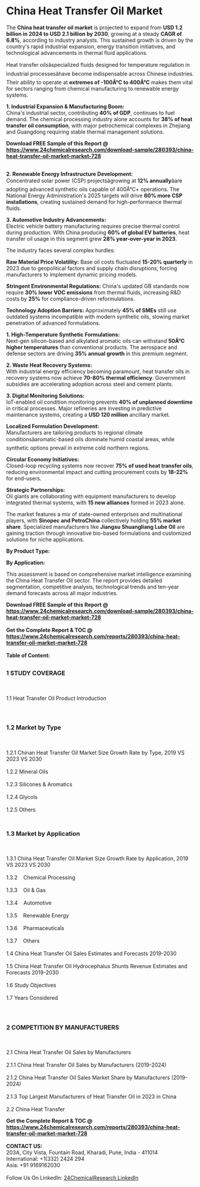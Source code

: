 <h1>China Heat Transfer Oil Market</h1><p>The <strong>China heat transfer oil market</strong> is projected to expand from <strong>USD 1.2 billion in 2024 to USD 2.1 billion by 2030</strong>, growing at a steady <strong>CAGR of 6.8%</strong>, according to industry analysts. This sustained growth is driven by the country's rapid industrial expansion, energy transition initiatives, and technological advancements in thermal fluid applications.</p><p>Heat transfer oilsâspecialized fluids designed for temperature regulation in industrial processesâhave become indispensable across Chinese industries. Their ability to operate at <strong>extremes of -100Â°C to 400Â°C</strong> makes them vital for sectors ranging from chemical manufacturing to renewable energy systems.</p><p><strong>1. Industrial Expansion &amp; Manufacturing Boom:</strong><br>
China's industrial sector, contributing <strong>40% of GDP</strong>, continues to fuel demand. The chemical processing industry alone accounts for <strong>38% of heat transfer oil consumption</strong>, with major petrochemical complexes in Zhejiang and Guangdong requiring stable thermal management solutions.</p><div><b>Download FREE Sample of this Report @ 
            <a href="https://www.24chemicalresearch.com/download-sample/280393/china-heat-transfer-oil-market-market-728">
            https://www.24chemicalresearch.com/download-sample/280393/china-heat-transfer-oil-market-market-728</a></b></div><br><p><strong>2. Renewable Energy Infrastructure Development:</strong><br>
Concentrated solar power (CSP) projectsâgrowing at <strong>12% annually</strong>âare adopting advanced synthetic oils capable of 400Â°C+ operations. The National Energy Administration's 2025 targets will drive <strong>60% more CSP installations</strong>, creating sustained demand for high-performance thermal fluids.</p><p><strong>3. Automotive Industry Advancements:</strong><br>
Electric vehicle battery manufacturing requires precise thermal control during production. With China producing <strong>60% of global EV batteries</strong>, heat transfer oil usage in this segment grew <strong>28% year-over-year in 2023</strong>.</p><p>The industry faces several complex hurdles:</p><p><strong>Raw Material Price Volatility:</strong> Base oil costs fluctuated <strong>15-20% quarterly</strong> in 2023 due to geopolitical factors and supply chain disruptions, forcing manufacturers to implement dynamic pricing models.</p><p><strong>Stringent Environmental Regulations:</strong> China's updated GB standards now require <strong>30% lower VOC emissions</strong> from thermal fluids, increasing R&amp;D costs by <strong>25%</strong> for compliance-driven reformulations.</p><p><strong>Technology Adoption Barriers:</strong> Approximately <strong>45% of SMEs</strong> still use outdated systems incompatible with modern synthetic oils, slowing market penetration of advanced formulations.</p><p><strong>1. High-Temperature Synthetic Formulations:</strong><br>
Next-gen silicon-based and alkylated aromatic oils can withstand <strong>50Â°C higher temperatures</strong> than conventional products. The aerospace and defense sectors are driving <strong>35% annual growth</strong> in this premium segment.</p><p><strong>2. Waste Heat Recovery Systems:</strong><br>
With industrial energy efficiency becoming paramount, heat transfer oils in recovery systems now achieve <strong>70-80% thermal efficiency</strong>. Government subsidies are accelerating adoption across steel and cement plants.</p><p><strong>3. Digital Monitoring Solutions:</strong><br>
IoT-enabled oil condition monitoring prevents <strong>40% of unplanned downtime</strong> in critical processes. Major refineries are investing in predictive maintenance systems, creating a <strong>USD 120 million</strong> ancillary market.</p><p><strong>Localized Formulation Development:</strong><br>
	Manufacturers are tailoring products to regional climate conditionsâaromatic-based oils dominate humid coastal areas, while synthetic options prevail in extreme cold northern regions.</p><p><strong>Circular Economy Initiatives:</strong><br>
	Closed-loop recycling systems now recover <strong>75% of used heat transfer oils</strong>, reducing environmental impact and cutting procurement costs by <strong>18-22%</strong> for end-users.</p><p><strong>Strategic Partnerships:</strong><br>
	Oil giants are collaborating with equipment manufacturers to develop integrated thermal systems, with <strong>15 new alliances</strong> formed in 2023 alone.</p><p>The market features a mix of state-owned enterprises and multinational players, with <strong>Sinopec and PetroChina</strong> collectively holding <strong>55% market share</strong>. Specialized manufacturers like <strong>Jiangsu Shuangliang Lube Oil</strong> are gaining traction through innovative bio-based formulations and customized solutions for niche applications.</p><p><strong>By Product Type:</strong></p><p><strong>By Application:</strong></p><p>This assessment is based on comprehensive market intelligence examining the China Heat Transfer Oil sector. The report provides detailed segmentation, competitive analysis, technological trends and ten-year demand forecasts across all major industries.</p><div><b>Download FREE Sample of this Report @ 
            <a href="https://www.24chemicalresearch.com/download-sample/280393/china-heat-transfer-oil-market-market-728">
            https://www.24chemicalresearch.com/download-sample/280393/china-heat-transfer-oil-market-market-728</a></b></div><br><div><b>Get the Complete Report & TOC @ 
            <a href="https://www.24chemicalresearch.com/reports/280393/china-heat-transfer-oil-market-market-728">
            https://www.24chemicalresearch.com/reports/280393/china-heat-transfer-oil-market-market-728</a></b></div><br>
            <b>Table of Content:</b><p><h2><span style="font-size:16px"><strong>1 STUDY COVERAGE</strong></span></h2><br />
<p>1.1 Heat Transfer Oil Product Introduction</p><br />
<h2><span style="font-size:16px"><strong>1.2 Market by Type</strong></span></h2><br />
<p>1.2.1 Chinan Heat Transfer Oil Market Size Growth Rate by Type, 2019 VS 2023 VS 2030<br /><br />
1.2.2 Mineral Oils&nbsp;&nbsp; &nbsp;<br /><br />
1.2.3 Silicones & Aromatics<br /><br />
1.2.4 Glycols<br /><br />
1.2.5 Others<br /><br />
<h2><span style="font-size:16px"><strong>1.3 Market by Application</strong></span></h2><br />
<p>1.3.1 China Heat Transfer Oil Market Size Growth Rate by Application, 2019 VS 2023 VS 2030<br /><br />
1.3.2&nbsp;&nbsp; &nbsp;Chemical Processing<br /><br />
1.3.3&nbsp;&nbsp; &nbsp;Oil & Gas<br /><br />
1.3.4&nbsp;&nbsp; &nbsp;Automotive<br /><br />
1.3.5&nbsp;&nbsp; &nbsp;Renewable Energy<br /><br />
1.3.6&nbsp;&nbsp; &nbsp;Pharmaceuticals<br /><br />
1.3.7&nbsp;&nbsp; &nbsp;Others<br /><br />
1.4 China Heat Transfer Oil Sales Estimates and Forecasts 2019-2030<br /><br />
1.5 China Heat Transfer Oil Hydrocephalus Shunts Revenue Estimates and Forecasts 2019-2030<br /><br />
1.6 Study Objectives<br /><br />
1.7 Years Considered</p><br />
<h2><span style="font-size:16px"><strong>2 COMPETITION BY MANUFACTURERS</strong></span></h2><br />
<p>2.1 China Heat Transfer Oil Sales by Manufacturers<br /><br />
2.1.1 China Heat Transfer Oil Sales by Manufacturers (2019-2024)<br /><br />
2.1.2 China Heat Transfer Oil Sales Market Share by Manufacturers (2019-2024)<br /><br />
2.1.3 Top Largest Manufacturers of Heat Transfer Oil in 2023 in China<br /><br />
2.2 China Heat Transfer</p><div><b>Get the Complete Report & TOC @ 
            <a href="https://www.24chemicalresearch.com/reports/280393/china-heat-transfer-oil-market-market-728">
            https://www.24chemicalresearch.com/reports/280393/china-heat-transfer-oil-market-market-728</a></b></div><br><b>CONTACT US:</b><br>
            203A, City Vista, Fountain Road, Kharadi, Pune, India - 411014<br>
            International: +1(332) 2424 294<br>
            Asia: +91 9169162030 <br><br>
            Follow Us On LinkedIn: <a href="https://www.linkedin.com/company/24chemicalresearch/">24ChemicalResearch LinkedIn</a>